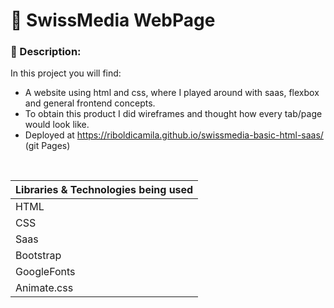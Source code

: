 # 📱 SwissMedia WebPage

### 💭 Description:

In this project you will find:
- A website using html and css, where I played around with saas, flexbox and general frontend concepts.
- To obtain this product I did wireframes and thought how every tab/page would look like.
- Deployed at  https://riboldicamila.github.io/swissmedia-basic-html-saas/ (git Pages)


<br>

| Libraries & Technologies being used |
| ----------------------------------- |
| HTML                              |
| CSS                            |
| Saas                         |
| Bootstrap                         |
| GoogleFonts                         |
| Animate.css                         |


